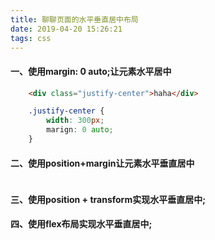 ```yaml
---
title: 聊聊页面的水平垂直居中布局
date: 2019-04-20 15:26:21
tags: css
---
```


#### 一、使用margin: 0 auto;让元素水平居中

```html
    <div class="justify-center">haha</div>
```

```css
    .justify-center {
        width: 300px;
        marign: 0 auto;
    }
```

#### 二、使用position+margin让元素水平垂直居中

```html

```

#### 三、使用position + transform实现水平垂直居中;

#### 四、使用flex布局实现水平垂直居中;
